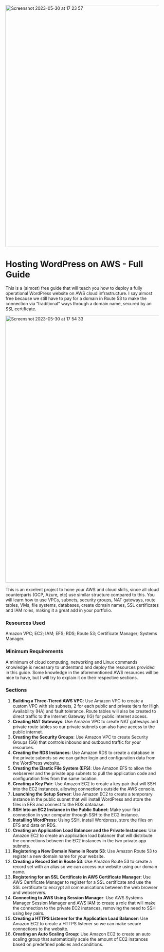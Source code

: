 <img width="794" alt="Screenshot 2023-05-30 at 17 23 57" src="https://github.com/leorickli/wordpress-aws/assets/106999054/925206ac-ced7-4f78-8e3b-61a258e48c03">

# Hosting WordPress on AWS - Full Guide

This is a (almost) free guide that will teach you how to deploy a fully operational WordPress website on AWS cloud infrastructure. I say almost free because we still have to pay for a domain in Route 53 to make the connection via "traditional" ways through a domain name, secured by an SSL certificate.

<img width="876" alt="Screenshot 2023-05-30 at 17 54 33" src="https://github.com/leorickli/wordpress-aws/assets/106999054/684a5db5-cadb-4b77-ad4c-1855d14adb8f">

This is an excelent project to hone your AWS and cloud skills, since all cloud counterparts (GCP, Azure, etc) use similar structure compared to this. You will learn how to use VPCs, subnets, security groups, NAT gateways, route tables, VMs, file systems, databases, create domain names, SSL certificates and IAM roles, making it a great add in your portfolio.

### Resources Used

Amazon VPC; EC2; IAM; EFS; RDS; Route 53; Certificate Manager; Systems Manager.

### Minimum Requirements

A minimum of cloud computing, networking and Linux commands knowledge is necessary to understand and deploy the resources provided in this guide. Some knowledge in the aforementioned AWS resources will be nice to have, but I will try to explain it on their respective sections.

### Sections

01. **Building a Three-Tiered AWS VPC**: Use Amazon VPC to create a custom VPC with six subnets, 2 for each public and private tiers for High Availability (HA) and fault tolerance. Route tables will also be created to direct traffic to the Internet Gateway (IG) for public internet access.
02. **Creating NAT Gateways**: Use Amazon VPC to create NAT gateways and private route tables so our private subnets can also have access to the public internet.
03. **Creating the Security Groups**: Use Amazon VPC to create Security Groups (SG) that controls inbound and outbound traffic for your resources.
04. **Creating the RDS Instances**: Use Amazon RDS to create a database in the private subnets so we can gather login and configuration data from the WordPress website.
05. **Creating the Elastic File System (EFS)**: Use Amazon EFS to allow the webserver and the private app subnets to pull the application code and configuration files from the same location. 
06. **Creating a Key Pair**: Use Amazon EC2 to create a key pair that will SSH into the EC2 instances, allowing connections outside the AWS console.
07. **Launching the Setup Server**: Use Amazon EC2 to create a temporary instance in the public subnet that will install WordPress and store the files in EFS and connect to the RDS database.
08. **SSH Into an EC2 Instance in the Public Subnet**: Make your first connection in your computer through SSH to the EC2 instance.
09. **Installing WordPress**: Using SSH, install Wordpress, store the files on EFS and data on RDS.
10. **Creating an Application Load Balancer and the Private Instances**: Use Amazon EC2 to create an application load balancer that will distribute the connections between the EC2 instances in the two private app subnets.
11. **Registering a New Domain Name in Route 53**: Use Amazon Route 53 to register a new domain name for your website.
12. **Creating a Record Set in Route 53**: Use Amazon Route 53 to create a record set with an alias so we can access our website using our domain name.
13. **Registering for an SSL Certificate in AWS Certificate Manager**: Use AWS Certificate Manager to register for a SSL certificate and use the SSL certificate to encrypt all communications between the web browser and webservers.
14. **Connecting to AWS Using Session Manager**: Use AWS Systems Manager Session Manager and AWS IAM to create a role that will make the connection to the private EC2 instances, removing the need to SSH using key pairs.
15. **Creating a HTTPS Listener for the Application Load Balancer**: Use Amazon EC2 to create a HTTPS listener so we can make secure connections to the website.
16. **Creating an Auto Scaling Group**: Use Amazon EC2 to create an auto scaling group that automatically scale the amount of EC2 instances based on predefined policies and conditions.
